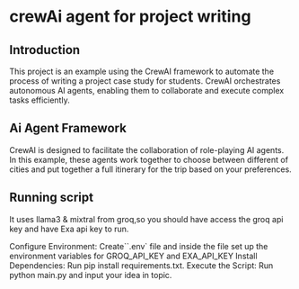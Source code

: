 # crewAi agent for project writing
## Introduction
This project is an example using the CrewAI framework to automate the process of writing a project case study for students. CrewAI orchestrates autonomous AI agents, enabling them to collaborate and execute complex tasks efficiently.

## Ai Agent Framework
CrewAI is designed to facilitate the collaboration of role-playing AI agents. In this example, these agents work together to choose between different of cities and put together a full itinerary for the trip based on your preferences.

## Running script
It uses llama3 & mixtral from groq,so you should have access the groq api key and have Exa api key to run.

Configure Environment: Create``.env` file and inside the file set up the environment variables for GROQ_API_KEY and EXA_API_KEY
Install Dependencies: Run pip install requirements.txt.
Execute the Script: Run python main.py and input your idea in topic.

